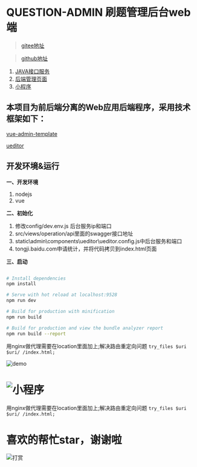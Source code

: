 # QUESTION-ADMIN 刷题管理后台web端

>  [gitee地址](https://gitee.com/zvc888/question-admin-console.git)

>  [github地址](https://github.com/zvc888/question-admin-console.git)


1. [JAVA接口服务](https://github.com/zvc888/question-admin.git)
2. [后端管理页面](https://github.com/zvc888/question-admin-console.git)
3. [小程序](https://github.com/zvc888/question-wx.git)

## 本项目为前后端分离的Web应用后端程序，采用技术框架如下：

[vue-admin-template](http://panjiachen.github.io/vue-admin-template)

[ueditor](https://github.com/fex-team/ueditor)

## 开发环境&运行

**一、开发环境**

1. nodejs
2. vue

**二、初始化**

1. 修改config/dev.env.js 后台服务ip和端口
2. src/views/operation/api里面的swagger接口地址
3. static\admin\components\ueditor\ueditor.config.js中后台服务和端口
4. tongji.baidu.com申请统计，并将代码拷贝到index.html页面

**三、启动**

```bash

# Install dependencies
npm install

# Serve with hot reload at localhost:9528
npm run dev

# Build for production with minification
npm run build

# Build for production and view the bundle analyzer report
npm run build --report
```

用nginx做代理需要在location里面加上;解决路由重定向问题
```try_files $uri $uri/ /index.html;```

![demo](https://images.gitee.com/uploads/images/2020/0224/154238_f4b6c3b9_87856.png)

![小程序](https://images.gitee.com/uploads/images/2020/0224/154235_160225d6_87856.png)
=======
用nginx做代理需要在location里面加上;解决路由重定向问题
```try_files $uri $uri/ /index.html;```


# 喜欢的帮忙star，谢谢啦

![打赏](https://images.gitee.com/uploads/images/2020/0224/154238_69516fad_87856.png)

